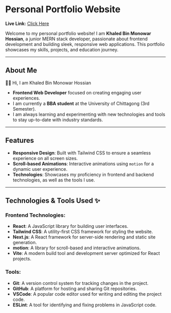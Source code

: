 # Personal Portfolio Website

**Live Link:** [Click Here](https://mahi-6-feb-25.netlify.app/)

Welcome to my personal portfolio website! I am **Khaled Bin Monowar Hossian**, a junior MERN stack developer, passionate about frontend development and building sleek, responsive web applications. This portfolio showcases my skills, projects, and education journey.

---

## About Me

👋🏻 Hi, I am Khaled Bin Monowar Hossian  
- **Frontend Web Developer** focused on creating engaging user experiences.
- I am currently a **BBA student** at the University of Chittagong (3rd Semester).
- I am always learning and experimenting with new technologies and tools to stay up-to-date with industry standards.

---

## Features

- **Responsive Design**: Built with Tailwind CSS to ensure a seamless experience on all screen sizes.
- **Scroll-based Animations**: Interactive animations using `motion` for a dynamic user experience.
- **Technologies**: Showcases my proficiency in frontend and backend technologies, as well as the tools I use.

---

## Technologies & Tools Used ✨

### Frontend Technologies:
- **React**: A JavaScript library for building user interfaces.
- **Tailwind CSS**: A utility-first CSS framework for styling the website.
- **Next.js**: A React framework for server-side rendering and static site generation.
- **motion**: A library for scroll-based and interactive animations.
- **Vite**: A modern build tool and development server optimized for React projects.


### Tools:
- **Git**: A version control system for tracking changes in the project.
- **GitHub**: A platform for hosting and sharing Git repositories.
- **VSCode**: A popular code editor used for writing and editing the project code.
- **ESLint**: A tool for identifying and fixing problems in JavaScript code.
